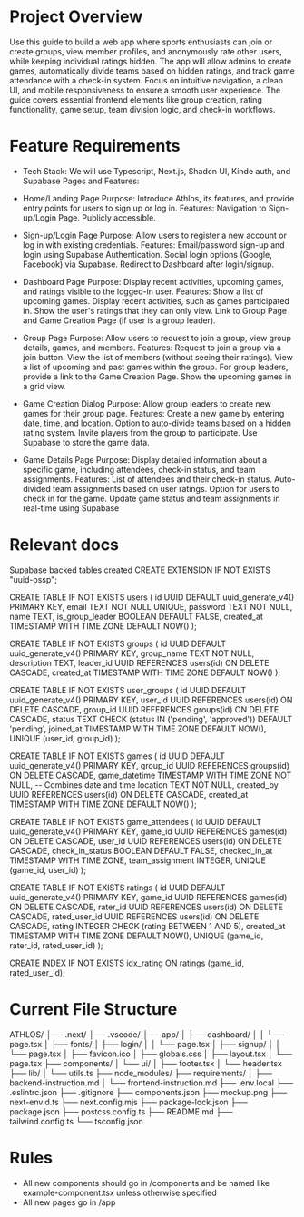 # Project Overview
Use this guide to build a web app where sports enthusiasts can join or create groups, view member profiles, and anonymously rate other users, while keeping individual ratings hidden. The app will allow admins to create games, automatically divide teams based on hidden ratings, and track game attendance with a check-in system. Focus on intuitive navigation, a clean UI, and mobile responsiveness to ensure a smooth user experience. The guide covers essential frontend elements like group creation, rating functionality, game setup, team division logic, and check-in workflows.

# Feature Requirements
- Tech Stack: We will use Typescript, Next.js, Shadcn UI, Kinde auth, and Supabase
Pages and Features:
- Home/Landing Page
        Purpose: Introduce Athlos, its features, and provide entry points for users to sign up or log in.
        Features:
            Navigation to Sign-up/Login Page.
            Publicly accessible.

- Sign-up/Login Page
        Purpose: Allow users to register a new account or log in with existing credentials.
        Features:
            Email/password sign-up and login using Supabase Authentication.
            Social login options (Google, Facebook) via Supabase.
            Redirect to Dashboard after login/signup.

- Dashboard Page
        Purpose: Display recent activities, upcoming games, and ratings visible to the logged-in user.
        Features:
            Show a list of upcoming games.
            Display recent activities, such as games participated in.
            Show the user's ratings that they can only view.
            Link to Group Page and Game Creation Page (if user is a group leader).

- Group Page
        Purpose: Allow users to request to join a group, view group details, games, and members.
        Features:
            Request to join a group via a join button.
            View the list of members (without seeing their ratings).
            View a list of upcoming and past games within the group.
            For group leaders, provide a link to the Game Creation Page.
            Show the upcoming games in a grid view. 

- Game Creation Dialog
        Purpose: Allow group leaders to create new games for their group page.
        Features:
            Create a new game by entering date, time, and location.
            Option to auto-divide teams based on a hidden rating system.
            Invite players from the group to participate.
            Use Supabase to store the game data.

- Game Details Page
        Purpose: Display detailed information about a specific game, including attendees, check-in status, and team assignments.
        Features:
            List of attendees and their check-in status.
            Auto-divided team assignments based on user ratings.
            Option for users to check in for the game.
            Update game status and team assignments in real-time using Supabase

# Relevant docs
Supabase backed tables created
CREATE EXTENSION IF NOT EXISTS "uuid-ossp";

CREATE TABLE IF NOT EXISTS users (
    id UUID DEFAULT uuid_generate_v4() PRIMARY KEY,
    email TEXT NOT NULL UNIQUE,
    password TEXT NOT NULL,
    name TEXT,
    is_group_leader BOOLEAN DEFAULT FALSE,
    created_at TIMESTAMP WITH TIME ZONE DEFAULT NOW()
);


CREATE TABLE IF NOT EXISTS groups (
    id UUID DEFAULT uuid_generate_v4() PRIMARY KEY,
    group_name TEXT NOT NULL,
    description TEXT,
    leader_id UUID REFERENCES users(id) ON DELETE CASCADE,
    created_at TIMESTAMP WITH TIME ZONE DEFAULT NOW()
);


CREATE TABLE IF NOT EXISTS user_groups (
    id UUID DEFAULT uuid_generate_v4() PRIMARY KEY,
    user_id UUID REFERENCES users(id) ON DELETE CASCADE,
    group_id UUID REFERENCES groups(id) ON DELETE CASCADE,
    status TEXT CHECK (status IN ('pending', 'approved')) DEFAULT 'pending',
    joined_at TIMESTAMP WITH TIME ZONE DEFAULT NOW(),
    UNIQUE (user_id, group_id)
);


CREATE TABLE IF NOT EXISTS games (
    id UUID DEFAULT uuid_generate_v4() PRIMARY KEY,
    group_id UUID REFERENCES groups(id) ON DELETE CASCADE,
    game_datetime TIMESTAMP WITH TIME ZONE NOT NULL, -- Combines date and time
    location TEXT NOT NULL,
    created_by UUID REFERENCES users(id) ON DELETE CASCADE,
    created_at TIMESTAMP WITH TIME ZONE DEFAULT NOW()
);


CREATE TABLE IF NOT EXISTS game_attendees (
    id UUID DEFAULT uuid_generate_v4() PRIMARY KEY,
    game_id UUID REFERENCES games(id) ON DELETE CASCADE,
    user_id UUID REFERENCES users(id) ON DELETE CASCADE,
    check_in_status BOOLEAN DEFAULT FALSE,
    checked_in_at TIMESTAMP WITH TIME ZONE,
    team_assignment INTEGER,
    UNIQUE (game_id, user_id)
);


CREATE TABLE IF NOT EXISTS ratings (
    id UUID DEFAULT uuid_generate_v4() PRIMARY KEY,
    game_id UUID REFERENCES games(id) ON DELETE CASCADE,
    rater_id UUID REFERENCES users(id) ON DELETE CASCADE,
    rated_user_id UUID REFERENCES users(id) ON DELETE CASCADE,
    rating INTEGER CHECK (rating BETWEEN 1 AND 5),
    created_at TIMESTAMP WITH TIME ZONE DEFAULT NOW(),
    UNIQUE (game_id, rater_id, rated_user_id)
);

CREATE INDEX IF NOT EXISTS idx_rating ON ratings (game_id, rated_user_id);

# Current File Structure 
ATHLOS/
├── .next/
├── .vscode/
├── app/
│   ├── dashboard/
│   │   └── page.tsx
│   ├── fonts/
│   ├── login/
│   │   └── page.tsx
│   ├── signup/
│   │   └── page.tsx
│   ├── favicon.ico
│   ├── globals.css
│   ├── layout.tsx
│   └── page.tsx
├── components/
│   └── ui/
│       ├── footer.tsx
│       └── header.tsx
├── lib/
│   └── utils.ts
├── node_modules/
├── requirements/
│   ├── backend-instruction.md
│   └── frontend-instruction.md
├── .env.local
├── .eslintrc.json
├── .gitignore
├── components.json
├── mockup.png
├── next-env.d.ts
├── next.config.mjs
├── package-lock.json
├── package.json
├── postcss.config.ts
├── README.md
├── tailwind.config.ts
└── tsconfig.json

# Rules
- All new components should go in /components and be named like example-component.tsx unless otherwise specified 
- All new pages go in /app